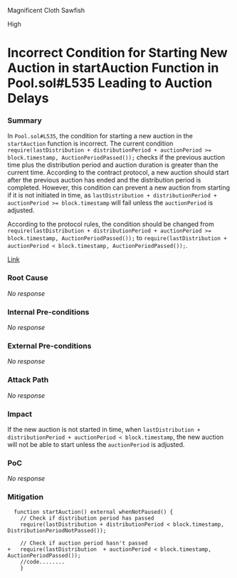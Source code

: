 Magnificent Cloth Sawfish

High

# Incorrect Condition for Starting New Auction in startAuction Function in Pool.sol#L535 Leading to Auction Delays

### Summary

In `Pool.sol#L535`, the condition for starting a new auction in the `startAuction` function is incorrect. The current condition `require(lastDistribution + distributionPeriod + auctionPeriod >= block.timestamp, AuctionPeriodPassed());` checks if the previous auction time plus the distribution period and auction duration is greater than the current time. According to the contract protocol, a new auction should start after the previous auction has ended and the distribution period is completed. However, this condition can prevent a new auction from starting if it is not initiated in time, as `lastDistribution + distributionPeriod + auctionPeriod >= block.timestamp` will fail unless the `auctionPeriod` is adjusted.

According to the protocol rules, the condition should be changed from `require(lastDistribution + distributionPeriod + auctionPeriod >= block.timestamp, AuctionPeriodPassed());` to `require(lastDistribution + auctionPeriod < block.timestamp, AuctionPeriodPassed());`.

[Link](https://github.com/sherlock-audit/2024-12-plaza-finance/blob/14a962c52a8f4731bbe4655a2f6d0d85e144c7c2/plaza-evm/src/Pool.sol#L535)

### Root Cause

_No response_

### Internal Pre-conditions

_No response_

### External Pre-conditions

_No response_

### Attack Path

_No response_

### Impact

If the new auction is not started in time, when `lastDistribution + distributionPeriod + auctionPeriod < block.timestamp`, the new auction will not be able to start unless the `auctionPeriod` is adjusted.

### PoC

_No response_

### Mitigation



```solidity
  function startAuction() external whenNotPaused() {
    // Check if distribution period has passed
    require(lastDistribution + distributionPeriod < block.timestamp, DistributionPeriodNotPassed());

    // Check if auction period hasn't passed
+   require(lastDistribution  + auctionPeriod < block.timestamp, AuctionPeriodPassed());
    //code........
    }
```

